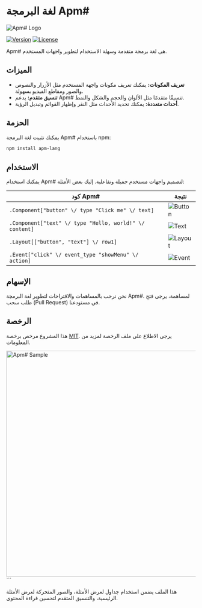   
# لغة البرمجة Apm#

![Apm# Logo](https://example.com/apm_logo.gif)

[![Version](https://img.shields.io/badge/version-1.0.0-blue.svg)](https://example.com/releases)
[![License](https://img.shields.io/badge/license-MIT-blue.svg)](https://example.com/license)

Apm# هي لغة برمجة متقدمة وسهلة الاستخدام لتطوير واجهات المستخدم.

## الميزات

- **تعريف المكونات:** يمكنك تعريف مكونات واجهة المستخدم مثل الأزرار والنصوص والصور ومقاطع الفيديو بسهولة.
- **تنسيق متقدم:** يدعم Apm# تنسيقًا متقدمًا مثل الألوان والحجم والشكل والنمط.
- **أحداث متعددة:** يمكنك تحديد الأحداث مثل النقر وإظهار القوائم وتبديل الرؤية.

## الحزمة

يمكنك تثبيت لغة البرمجة Apm# باستخدام npm:

```bash
npm install apm-lang
```

## الاستخدام

يمكنك استخدام Apm# لتصميم واجهات مستخدم جميلة وتفاعلية. إليك بعض الأمثلة:

| كود Apm#                                                                                                              | نتيجة                                                                                                                   |
| ----------------------------------------------------------------------------------------------------------------------- | ------------------------------------------------------------------------------------------------------------------------ |
| `.Component["button" \/ type "Click me" \/ text]`                                                                      | ![Button](https://example.com/button_example.gif)                                                                       |
| `.Component["text" \/ type "Hello, world!" \/ content]`                                                                | ![Text](https://example.com/text_example.gif)                                                                           |
| `.Layout[["button", "text"] \/ row1]`                                                                                  | ![Layout](https://example.com/layout_example.gif)                                                                       |
| `.Event["click" \/ event_type "showMenu" \/ action]`                                                                   | ![Event](https://example.com/event_example.gif)                                                                         |

## الإسهام

نحن نرحب بالمساهمات والاقتراحات لتطوير لغة البرمجة Apm#. لمساهمة، يرجى فتح طلب سحب (Pull Request) في مستودعنا.

## الرخصة

هذا المشروع مرخص برخصة [MIT](https://example.com/license). يرجى الاطلاع على ملف الرخصة لمزيد من المعلومات.

<img src="https://example.com/apm_sample.png" alt="Apm# Sample" width="600"/>
```

هذا الملف يضمن استخدام جداول لعرض الأمثلة، والصور المتحركة لعرض الأمثلة الرئيسية، والتنسيق المتقدم لتحسين قراءة المحتوى.
